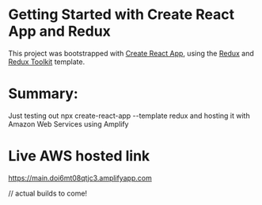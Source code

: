 # Getting Started with Create React App and Redux

This project was bootstrapped with [Create React App](https://github.com/facebook/create-react-app), using the [Redux](https://redux.js.org/) and [Redux Toolkit](https://redux-toolkit.js.org/) template.

# Summary:

Just testing out npx create-react-app --template redux and hosting it with Amazon Web Services using Amplify



# Live AWS hosted link


https://main.doi6mt08qtjc3.amplifyapp.com 


// actual builds to come!
